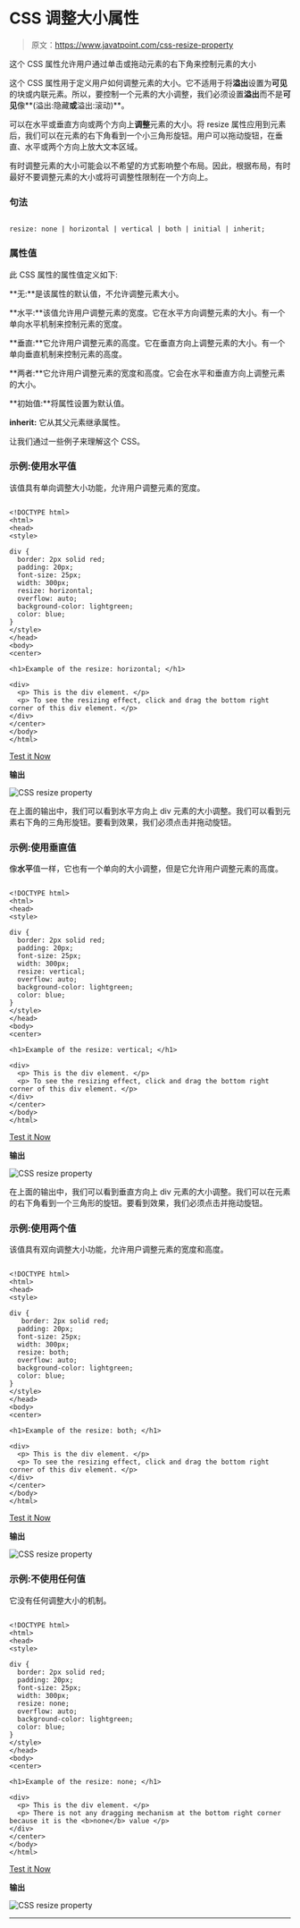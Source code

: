 # CSS 调整大小属性

> 原文：<https://www.javatpoint.com/css-resize-property>

这个 CSS 属性允许用户通过单击或拖动元素的右下角来控制元素的大小

这个 CSS 属性用于定义用户如何调整元素的大小。它不适用于将**溢出**设置为**可见**的块或内联元素。所以，要控制一个元素的大小调整，我们必须设置**溢出**而不是**可见**像**(溢出:隐藏**或**溢出:滚动)**。

可以在水平或垂直方向或两个方向上**调整**元素的大小。将 resize 属性应用到元素后，我们可以在元素的右下角看到一个小三角形旋钮。用户可以拖动旋钮，在垂直、水平或两个方向上放大文本区域。

有时调整元素的大小可能会以不希望的方式影响整个布局。因此，根据布局，有时最好不要调整元素的大小或将可调整性限制在一个方向上。

### 句法

```

resize: none | horizontal | vertical | both | initial | inherit;

```

### 属性值

此 CSS 属性的属性值定义如下:

**无:**是该属性的默认值，不允许调整元素大小。

**水平:**该值允许用户调整元素的宽度。它在水平方向调整元素的大小。有一个单向水平机制来控制元素的宽度。

**垂直:**它允许用户调整元素的高度。它在垂直方向上调整元素的大小。有一个单向垂直机制来控制元素的高度。

**两者:**它允许用户调整元素的宽度和高度。它会在水平和垂直方向上调整元素的大小。

**初始值:**将属性设置为默认值。

**inherit:** 它从其父元素继承属性。

让我们通过一些例子来理解这个 CSS。

### 示例:使用水平值

该值具有单向调整大小功能，允许用户调整元素的宽度。

```

<!DOCTYPE html>
<html>
<head>
<style> 

div {
  border: 2px solid red;
  padding: 20px;  
  font-size: 25px;
  width: 300px;
  resize: horizontal;
  overflow: auto;
  background-color: lightgreen;
  color: blue;
}
</style>
</head>
<body>
<center>

<h1>Example of the resize: horizontal; </h1>

<div>
  <p> This is the div element. </p>
  <p> To see the resizing effect, click and drag the bottom right corner of this div element. </p>
</div>
</center>
</body>
</html>

```

[Test it Now](https://www.javatpoint.com/oprweb/test.jsp?filename=css-resize-property1)

**输出**

![CSS resize property](img/f3917a36634d52795bddfa205adb229a.png)

在上面的输出中，我们可以看到水平方向上 div 元素的大小调整。我们可以看到元素右下角的三角形旋钮。要看到效果，我们必须点击并拖动旋钮。

### 示例:使用垂直值

像**水平**值一样，它也有一个单向的大小调整，但是它允许用户调整元素的高度。

```

<!DOCTYPE html>
<html>
<head>
<style> 

div {
  border: 2px solid red;
  padding: 20px;  
  font-size: 25px;
  width: 300px;
  resize: vertical;
  overflow: auto;
  background-color: lightgreen;
  color: blue;
}
</style>
</head>
<body>
<center>

<h1>Example of the resize: vertical; </h1>

<div>
  <p> This is the div element. </p>
  <p> To see the resizing effect, click and drag the bottom right corner of this div element. </p>
</div>
</center>
</body>
</html>

```

[Test it Now](https://www.javatpoint.com/oprweb/test.jsp?filename=css-resize-property2)

**输出**

![CSS resize property](img/5ce265d1988a31f291cd5f54fb0dbe45.png)

在上面的输出中，我们可以看到垂直方向上 div 元素的大小调整。我们可以在元素的右下角看到一个三角形的旋钮。要看到效果，我们必须点击并拖动旋钮。

### 示例:使用两个值

该值具有双向调整大小功能，允许用户调整元素的宽度和高度。

```

<!DOCTYPE html>
<html>
<head>
<style> 

div {
   border: 2px solid red;
  padding: 20px;  
  font-size: 25px;
  width: 300px;
  resize: both;
  overflow: auto;
  background-color: lightgreen;
  color: blue;
}
</style>
</head>
<body>
<center>

<h1>Example of the resize: both; </h1>

<div>
  <p> This is the div element. </p>
  <p> To see the resizing effect, click and drag the bottom right corner of this div element. </p>
</div>
</center>
</body>
</html>

```

[Test it Now](https://www.javatpoint.com/oprweb/test.jsp?filename=css-resize-property3)

**输出**

![CSS resize property](img/534c3545e81f8bb444f33d22dc1ec609.png)

### 示例:不使用任何值

它没有任何调整大小的机制。

```

<!DOCTYPE html>
<html>
<head>
<style> 

div {
  border: 2px solid red;
  padding: 20px;  
  font-size: 25px;
  width: 300px;
  resize: none;
  overflow: auto;
  background-color: lightgreen;
  color: blue;
}
</style>
</head>
<body>
<center>

<h1>Example of the resize: none; </h1>

<div>
  <p> This is the div element. </p>
  <p> There is not any dragging mechanism at the bottom right corner because it is the <b>none</b> value </p>
</div>
</center>
</body>
</html>

```

[Test it Now](https://www.javatpoint.com/oprweb/test.jsp?filename=css-resize-property4)

**输出**

![CSS resize property](img/0318769448766e2f552c24e27dac3465.png)

* * *